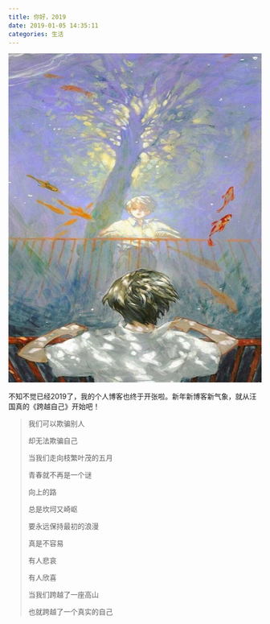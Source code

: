 ```yaml
---
title: 你好，2019
date: 2019-01-05 14:35:11
categories: 生活
---
```


![](你好，2019/1.jpg)

不知不觉已经2019了，我的个人博客也终于开张啦。新年新博客新气象，就从汪国真的《跨越自己》开始吧！



> 我们可以欺骗别人
>
> 却无法欺骗自己
>
> 当我们走向枝繁叶茂的五月
>
> 青春就不再是一个谜
>
> 向上的路
>
> 总是坎坷又崎岖
>
> 要永远保持最初的浪漫
>
> 真是不容易
>
> 有人悲哀
>
> 有人欣喜
>
> 当我们跨越了一座高山
>
> 也就跨越了一个真实的自己
